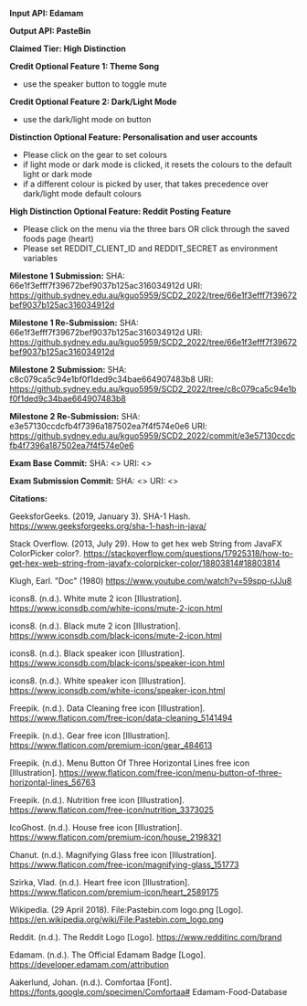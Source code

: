   **Input API: Edamam**

  **Output API: PasteBin**

  **Claimed Tier: High Distinction**

  **Credit Optional Feature 1: Theme Song**
 - use the speaker button to toggle mute

  **Credit Optional Feature 2: Dark/Light Mode**
- use the dark/light mode on button

**Distinction Optional Feature: Personalisation and user accounts**
- Please click on the gear to set colours
- if light mode or dark mode is clicked, it resets the colours to the default light or dark mode
- if a different colour is picked by user, that takes precedence over dark/light mode default colours

**High Distinction Optional Feature: Reddit Posting Feature**
- Please click on the menu via the three bars OR click through the saved foods page (heart)
- Please set REDDIT_CLIENT_ID and REDDIT_SECRET as environment variables

**Milestone 1 Submission:**
    SHA: 66e1f3efff7f39672bef9037b125ac316034912d
    URI: https://github.sydney.edu.au/kguo5959/SCD2_2022/tree/66e1f3efff7f39672bef9037b125ac316034912d

**Milestone 1 Re-Submission:**
    SHA: 66e1f3efff7f39672bef9037b125ac316034912d
    URI: https://github.sydney.edu.au/kguo5959/SCD2_2022/tree/66e1f3efff7f39672bef9037b125ac316034912d

**Milestone 2 Submission:**
    SHA: c8c079ca5c94e1bf0f1ded9c34bae664907483b8
    URI: https://github.sydney.edu.au/kguo5959/SCD2_2022/tree/c8c079ca5c94e1bf0f1ded9c34bae664907483b8

**Milestone 2 Re-Submission:**
    SHA: e3e57130ccdcfb4f7396a187502ea7f4f574e0e6
    URI: https://github.sydney.edu.au/kguo5959/SCD2_2022/commit/e3e57130ccdcfb4f7396a187502ea7f4f574e0e6

**Exam Base Commit:**
    SHA: <>
    URI: <>

**Exam Submission Commit:**
    SHA: <>
    URI: <>

**Citations:**

GeeksforGeeks. (2019, January 3). SHA-1 Hash. https://www.geeksforgeeks.org/sha-1-hash-in-java/

Stack Overflow. (2013, July 29). How to get hex web String from JavaFX ColorPicker color?. https://stackoverflow.com/questions/17925318/how-to-get-hex-web-string-from-javafx-colorpicker-color/18803814#18803814

Klugh, Earl. "Doc" (1980) https://www.youtube.com/watch?v=59spp-rJJu8

icons8. (n.d.). White mute 2 icon [Illustration]. https://www.iconsdb.com/white-icons/mute-2-icon.html

icons8. (n.d.). Black mute 2 icon [Illustration]. https://www.iconsdb.com/black-icons/mute-2-icon.html

icons8. (n.d.). Black speaker icon [Illustration]. https://www.iconsdb.com/black-icons/speaker-icon.html

icons8. (n.d.). White speaker icon [Illustration]. https://www.iconsdb.com/white-icons/speaker-icon.html

Freepik. (n.d.). Data Cleaning free icon [Illustration]. https://www.flaticon.com/free-icon/data-cleaning_5141494

Freepik. (n.d.). Gear free icon [Illustration]. https://www.flaticon.com/premium-icon/gear_484613

Freepik. (n.d.). Menu Button Of Three Horizontal Lines free icon [Illustration]. https://www.flaticon.com/free-icon/menu-button-of-three-horizontal-lines_56763

Freepik. (n.d.). Nutrition free icon [Illustration]. https://www.flaticon.com/free-icon/nutrition_3373025

IcoGhost. (n.d.). House free icon [Illustration]. https://www.flaticon.com/premium-icon/house_2198321

Chanut. (n.d.). Magnifying Glass free icon [Illustration]. https://www.flaticon.com/free-icon/magnifying-glass_151773

Szirka, Vlad. (n.d.). Heart free icon [Illustration]. https://www.flaticon.com/premium-icon/heart_2589175

Wikipedia. (29 April 2018). File:Pastebin.com logo.png [Logo]. https://en.wikipedia.org/wiki/File:Pastebin.com_logo.png

Reddit. (n.d.). The Reddit Logo [Logo]. https://www.redditinc.com/brand

Edamam. (n.d.). The Official Edamam Badge [Logo]. https://developer.edamam.com/attribution

Aakerlund, Johan. (n.d.). Comfortaa [Font]. https://fonts.google.com/specimen/Comfortaa# Edamam-Food-Database
